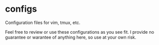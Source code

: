 # configs
Configuration files for vim, tmux, etc.

Feel free to review or use these configurations as you see fit.  I provide no guarantee or warantee of anything here, so use at your own risk.
